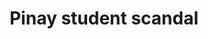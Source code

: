 ---
layout: post
title: Pinay student scandal
duration: '00:43'
view: 155
rate: 2
video: 'https://flashservice.xvideos.com/embedframe/25424189'
category: 
 - pinay
tags: 
 - pinay-sex
 - nagparaos
 - nene
 - mokong
 - fucked
 - jackpot
 - threesome
 - flawless
priority: 0.9
changefreq: daily
---
